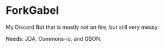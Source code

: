 # ForkGabel
My Discord Bot that is mostly not on fire, but still very messy.


Needs: JDA, Commons-io, and GSON.
